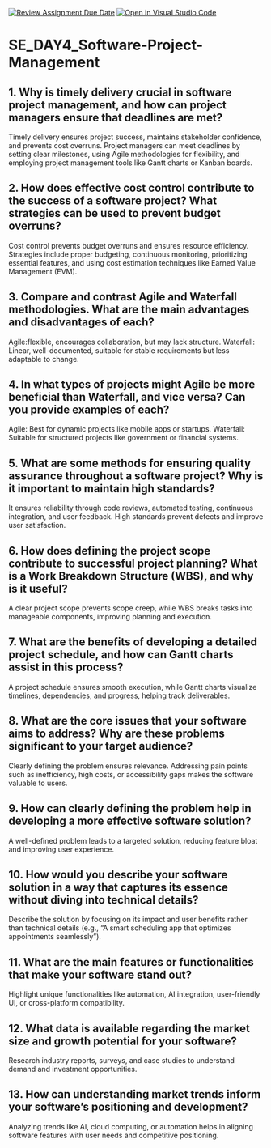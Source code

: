 [![Review Assignment Due Date](https://classroom.github.com/assets/deadline-readme-button-22041afd0340ce965d47ae6ef1cefeee28c7c493a6346c4f15d667ab976d596c.svg)](https://classroom.github.com/a/9pw6JKcu)
[![Open in Visual Studio Code](https://classroom.github.com/assets/open-in-vscode-2e0aaae1b6195c2367325f4f02e2d04e9abb55f0b24a779b69b11b9e10269abc.svg)](https://classroom.github.com/online_ide?assignment_repo_id=18445591&assignment_repo_type=AssignmentRepo)
# SE_DAY4_Software-Project-Management
## 1. Why is timely delivery crucial in software project management, and how can project managers ensure that deadlines are met?
Timely delivery ensures project success, maintains stakeholder confidence, and prevents cost overruns. Project managers can meet deadlines by setting clear milestones, using Agile methodologies for flexibility, and employing project management tools like Gantt charts or Kanban boards.
## 2. How does effective cost control contribute to the success of a software project? What strategies can be used to prevent budget overruns?
Cost control prevents budget overruns and ensures resource efficiency. Strategies include proper budgeting, continuous monitoring, prioritizing essential features, and using cost estimation techniques like Earned Value Management (EVM).
## 3. Compare and contrast Agile and Waterfall methodologies. What are the main advantages and disadvantages of each?
Agile:flexible, encourages collaboration, but may lack structure.
Waterfall: Linear, well-documented, suitable for stable requirements but less adaptable to change.
## 4. In what types of projects might Agile be more beneficial than Waterfall, and vice versa? Can you provide examples of each?
Agile: Best for dynamic projects like mobile apps or startups.
Waterfall: Suitable for structured projects like government or financial systems.
## 5. What are some methods for ensuring quality assurance throughout a software project? Why is it important to maintain high standards?
It ensures reliability through code reviews, automated testing, continuous integration, and user feedback. 
High standards prevent defects and improve user satisfaction.
## 6. How does defining the project scope contribute to successful project planning? What is a Work Breakdown Structure (WBS), and why is it useful?
A clear project scope prevents scope creep, while WBS breaks tasks into manageable components, improving planning and execution.
## 7. What are the benefits of developing a detailed project schedule, and how can Gantt charts assist in this process?
A project schedule ensures smooth execution, while Gantt charts visualize timelines, dependencies, and progress, helping track deliverables.
## 8. What are the core issues that your software aims to address? Why are these problems significant to your target audience?
Clearly defining the problem ensures relevance.
Addressing pain points such as inefficiency, high costs, or accessibility gaps makes the software valuable to users.
## 9. How can clearly defining the problem help in developing a more effective software solution?
A well-defined problem leads to a targeted solution, reducing feature bloat and improving user experience.
## 10. How would you describe your software solution in a way that captures its essence without diving into technical details?
Describe the solution by focusing on its impact and user benefits rather than technical details (e.g., “A smart scheduling app that optimizes appointments seamlessly”).
## 11. What are the main features or functionalities that make your software stand out?
Highlight unique functionalities like automation, AI integration, user-friendly UI, or cross-platform compatibility.
## 12. What data is available regarding the market size and growth potential for your software?
Research industry reports, surveys, and case studies to understand demand and investment opportunities.
## 13. How can understanding market trends inform your software’s positioning and development?
Analyzing trends like AI, cloud computing, or automation helps in aligning software features with user needs and competitive positioning.

